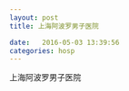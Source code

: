 ```yaml
--- 
layout: post 
title: 上海阿波罗男子医院

date:   2016-05-03 13:39:56 
categories: hosp 
--- 
```

   
上海阿波罗男子医院
